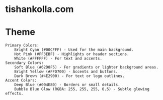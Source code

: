 # tishankolla.com

# Theme
	Primary Colors:
		Bright Cyan (#00CFFF) - Used for the main background.
		Hot Pink (#FF3EBF) - Highlights or header sections.
		White (#FFFFFF) - For text and accents.
	Secondary Colors:
		Soft Blue (#62D8F5) - For gradients or lighter background areas.
		Bright Yellow (#FFD700) - Accents and buttons.
		Dark Brown (#4E2900) - For text or logo outlines.
	Accent Colors:
		Deep Blue (#004E80) - Borders or small details.
		Bubble Blue Glow (RGBA: 255, 255, 255, 0.5) - Subtle glowing effects.